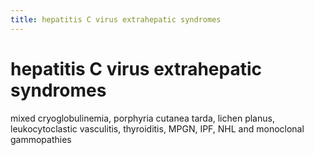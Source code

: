 ```yaml
---
title: hepatitis C virus extrahepatic syndromes
---
```

# hepatitis C virus extrahepatic syndromes

mixed cryoglobulinemia, porphyria cutanea tarda, lichen planus, leukocytoclastic vasculitis, thyroiditis, MPGN, IPF, NHL and monoclonal gammopathies
